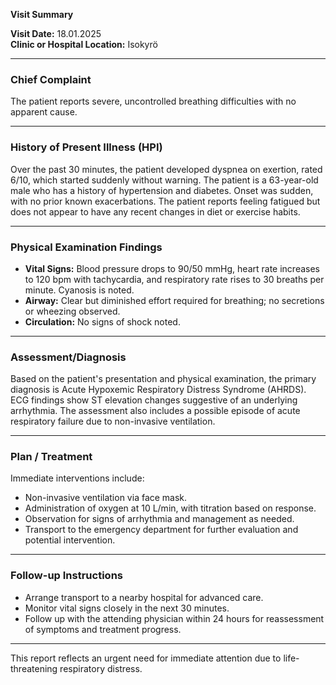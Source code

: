 

**Visit Summary**

**Visit Date:** 18.01.2025  
**Clinic or Hospital Location:** Isokyrö  

---

### **Chief Complaint**
The patient reports severe, uncontrolled breathing difficulties with no apparent cause.

---

### **History of Present Illness (HPI)**
Over the past 30 minutes, the patient developed dyspnea on exertion, rated 6/10, which started suddenly without warning. The patient is a 63-year-old male who has a history of hypertension and diabetes. Onset was sudden, with no prior known exacerbations. The patient reports feeling fatigued but does not appear to have any recent changes in diet or exercise habits.

---

### **Physical Examination Findings**
- **Vital Signs:** Blood pressure drops to 90/50 mmHg, heart rate increases to 120 bpm with tachycardia, and respiratory rate rises to 30 breaths per minute. Cyanosis is noted.
- **Airway:** Clear but diminished effort required for breathing; no secretions or wheezing observed.
- **Circulation:** No signs of shock noted.

---

### **Assessment/Diagnosis**
Based on the patient's presentation and physical examination, the primary diagnosis is Acute Hypoxemic Respiratory Distress Syndrome (AHRDS). ECG findings show ST elevation changes suggestive of an underlying arrhythmia. The assessment also includes a possible episode of acute respiratory failure due to non-invasive ventilation.

---

### **Plan / Treatment**
Immediate interventions include:
- Non-invasive ventilation via face mask.
- Administration of oxygen at 10 L/min, with titration based on response.
- Observation for signs of arrhythmia and management as needed.
- Transport to the emergency department for further evaluation and potential intervention.

---

### **Follow-up Instructions**
- Arrange transport to a nearby hospital for advanced care.
- Monitor vital signs closely in the next 30 minutes.
- Follow up with the attending physician within 24 hours for reassessment of symptoms and treatment progress.

--- 

This report reflects an urgent need for immediate attention due to life-threatening respiratory distress.